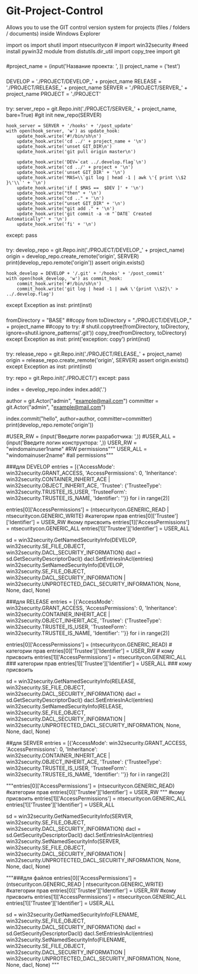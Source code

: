 # Git-Project-Control
 Allows you to use the GIT control version system for projects (files / folders / documents) inside Windows Explorer













import os
import shutil
import ntsecuritycon    #
import win32security    #need install pywin32 module
from distutils.dir_util import copy_tree
import git
#####

#project_name = (input('Название проекта: ', ))
project_name = ('test')

#####

#####
DEVELOP = './PROJECT/DEVELOP_' + project_name
RELEASE = './PROJECT/RELEASE_' + project_name
SERVER = './PROJECT/SERVER_' + project_name
PROJECT = './PROJECT'
####

#####
try:
    server_repo = git.Repo.init('./PROJECT/SERVER_' + project_name, bare=True)    #git init new_repo(SERVER)

    hook_server = SERVER + '/hooks' + '/post_update'
    with open(hook_server, 'w') as update_hook:
        update_hook.write('#!/bin/sh\n')
        update_hook.write('cd ../' + project_name + '\n')
        update_hook.write('unset GIT_DIR\n')
        update_hook.write('git pull origin master\n')

        update_hook.write('DEV=`cat ../.develop.flag`\n')
        update_hook.write('cd ../' + project + '\n')
        update_hook.write('unset GIT_DIR' + '\n')
        update_hook.write('MAS=\\`git log | head -1 | awk \'{ print \\$2 }\'\\`' + '\n')
        update_hook.write('if [ $MAS ==  $DEV ]' + '\n')
        update_hook.write("then" + '\n')
        update_hook.write("cd .." + '\n')
        update_hook.write("unset GIT_DIR" + '\n')
        update_hook.write("git add ." + '\n')
        update_hook.write('git commit -a -m "`DATE` Created Automatically"' + '\n')
        update_hook.write('fi' + '\n')
except:
    pass

#####

try:
    develop_repo = git.Repo.init('./PROJECT/DEVELOP_' + project_name)
    origin = develop_repo.create_remote('origin', SERVER)
    print(develop_repo.remote('origin'))
    assert origin.exists()

    hook_develop = DEVELOP + '/.git' + '/hooks' + '/post_commit'
    with open(hook_develop, 'w') as commit_hook:
        commit_hook.write('#!/bin/sh\n')
        commit_hook.write('git log | head -1 | awk \'{print \\$2}\' > ../.develop.flag')
except Exception as inst:
    print(inst)

#####

fromDirectory = "BASE"                              ##copy from
toDirectory = "./PROJECT/DEVELOP_" + project_name   ##copy to
try:
    # shutil.copytree(fromDirectory, toDirectory, ignore=shutil.ignore_patterns('.git'))
    copy_tree(fromDirectory, toDirectory)
except Exception as inst:
    print('exception: copy')
    print(inst)
#####
try:
    release_repo = git.Repo.init('./PROJECT/RELEASE_' + project_name)
    origin = release_repo.create_remote('origin', SERVER)
    assert origin.exists()
except Exception as inst:
    print(inst)


try:
    repo = git.Repo.init('./PROJECT/')
except:
    pass

index = develop_repo.index
index.add('.')

author = git.Actor("admin", "example@mail.com")
committer = git.Actor("admin", "example@mail.com")

index.commit("hello", author=author, committer=committer)
print(develop_repo.remote('origin'))


#USER_RW = (input('Введите логин разработчика: ',))
#USER_ALL = (input('Введите логин конструктора: ',))
USER_RW = "windomainuser1name"  #RW permissions"""
USER_ALL = "windomainuser2name"  #all permissions"""


###для DEVELOP
entries = [{'AccessMode': win32security.GRANT_ACCESS,
            'AccessPermissions': 0,
            'Inheritance': win32security.CONTAINER_INHERIT_ACE |
                           win32security.OBJECT_INHERIT_ACE,
            'Trustee': {'TrusteeType': win32security.TRUSTEE_IS_USER,
                        'TrusteeForm': win32security.TRUSTEE_IS_NAME,
                        'Identifier': ''}}
            for i in range(2)]

entries[0]['AccessPermissions'] = (ntsecuritycon.GENERIC_READ | ntsecuritycon.GENERIC_WRITE)     #категории прав
entries[0]['Trustee']['Identifier'] = USER_RW                       #кому присвоить
entries[1]['AccessPermissions'] = ntsecuritycon.GENERIC_ALL
entries[1]['Trustee']['Identifier'] = USER_ALL

sd = win32security.GetNamedSecurityInfo(DEVELOP, win32security.SE_FILE_OBJECT,
        win32security.DACL_SECURITY_INFORMATION)
dacl = sd.GetSecurityDescriptorDacl()
dacl.SetEntriesInAcl(entries)
win32security.SetNamedSecurityInfo(DEVELOP, win32security.SE_FILE_OBJECT,
    win32security.DACL_SECURITY_INFORMATION |
    win32security.UNPROTECTED_DACL_SECURITY_INFORMATION,
    None, None, dacl, None)


###для RELEASE
entries = [{'AccessMode': win32security.GRANT_ACCESS,
            'AccessPermissions': 0,
            'Inheritance': win32security.CONTAINER_INHERIT_ACE |
                           win32security.OBJECT_INHERIT_ACE,
            'Trustee': {'TrusteeType': win32security.TRUSTEE_IS_USER,
                        'TrusteeForm': win32security.TRUSTEE_IS_NAME,
                        'Identifier': ''}}
            for i in range(2)]

entries[0]['AccessPermissions'] = (ntsecuritycon.GENERIC_READ)         # категории прав
entries[0]['Trustee']['Identifier'] = USER_RW                       # кому присвоить
entries[1]['AccessPermissions'] = ntsecuritycon.GENERIC_ALL         ### категории прав
entries[1]['Trustee']['Identifier'] = USER_ALL                      ### кому присвоить

sd = win32security.GetNamedSecurityInfo(RELEASE, win32security.SE_FILE_OBJECT,
        win32security.DACL_SECURITY_INFORMATION)
dacl = sd.GetSecurityDescriptorDacl()
dacl.SetEntriesInAcl(entries)
win32security.SetNamedSecurityInfo(RELEASE, win32security.SE_FILE_OBJECT,
    win32security.DACL_SECURITY_INFORMATION |
    win32security.UNPROTECTED_DACL_SECURITY_INFORMATION,
    None, None, dacl, None)


##для SERVER
entries = [{'AccessMode': win32security.GRANT_ACCESS,
            'AccessPermissions': 0,
            'Inheritance': win32security.CONTAINER_INHERIT_ACE |
                           win32security.OBJECT_INHERIT_ACE,
            'Trustee': {'TrusteeType': win32security.TRUSTEE_IS_USER,
                        'TrusteeForm': win32security.TRUSTEE_IS_NAME,
                        'Identifier': ''}}
            for i in range(2)]

"""entries[0]['AccessPermissions'] = (ntsecuritycon.GENERIC_READ)  #категории прав
entries[0]['Trustee']['Identifier'] = USER_RW      """                 #кому присвоить
entries[1]['AccessPermissions'] = ntsecuritycon.GENERIC_ALL
entries[1]['Trustee']['Identifier'] = USER_ALL

sd = win32security.GetNamedSecurityInfo(SERVER, win32security.SE_FILE_OBJECT,
        win32security.DACL_SECURITY_INFORMATION)
dacl = sd.GetSecurityDescriptorDacl()
dacl.SetEntriesInAcl(entries)
win32security.SetNamedSecurityInfo(SERVER, win32security.SE_FILE_OBJECT,
    win32security.DACL_SECURITY_INFORMATION |
    win32security.UNPROTECTED_DACL_SECURITY_INFORMATION,
    None, None, dacl, None)







"""###для файлов
entries[0]['AccessPermissions'] = (ntsecuritycon.GENERIC_READ |
                                   ntsecuritycon.GENERIC_WRITE)     #категории прав
entries[0]['Trustee']['Identifier'] = USER_RW                       #кому присвоить
entries[1]['AccessPermissions'] = ntsecuritycon.GENERIC_ALL
entries[1]['Trustee']['Identifier'] = USER_ALL

sd = win32security.GetNamedSecurityInfo(FILENAME, win32security.SE_FILE_OBJECT,
        win32security.DACL_SECURITY_INFORMATION)
dacl = sd.GetSecurityDescriptorDacl()
dacl.SetEntriesInAcl(entries)
win32security.SetNamedSecurityInfo(FILENAME, win32security.SE_FILE_OBJECT,
    win32security.DACL_SECURITY_INFORMATION |
    win32security.UNPROTECTED_DACL_SECURITY_INFORMATION,
    None, None, dacl, None)
"""



